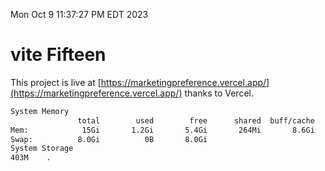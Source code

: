 Mon Oct  9 11:37:27 PM EDT 2023

# vite Fifteen


This project is live at [https://marketingpreference.vercel.app/](https://marketingpreference.vercel.app/) thanks to Vercel.

```bash
System Memory
               total        used        free      shared  buff/cache   available
Mem:            15Gi       1.2Gi       5.4Gi       264Mi       8.6Gi        13Gi
Swap:          8.0Gi          0B       8.0Gi
System Storage
403M	.
```
